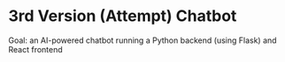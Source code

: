 # 3rd Version (Attempt) Chatbot
Goal: an AI-powered chatbot running a Python backend (using Flask) and React frontend
